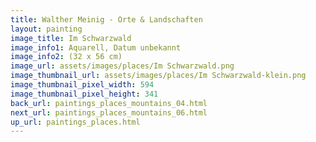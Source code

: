 ```yaml
---
title: Walther Meinig - Orte & Landschaften
layout: painting
image_title: Im Schwarzwald
image_info1: Aquarell, Datum unbekannt
image_info2: (32 x 56 cm)
image_url: assets/images/places/Im Schwarzwald.png
image_thumbnail_url: assets/images/places/Im Schwarzwald-klein.png
image_thumbnail_pixel_width: 594
image_thumbnail_pixel_height: 341
back_url: paintings_places_mountains_04.html
next_url: paintings_places_mountains_06.html
up_url: paintings_places.html
---
```


